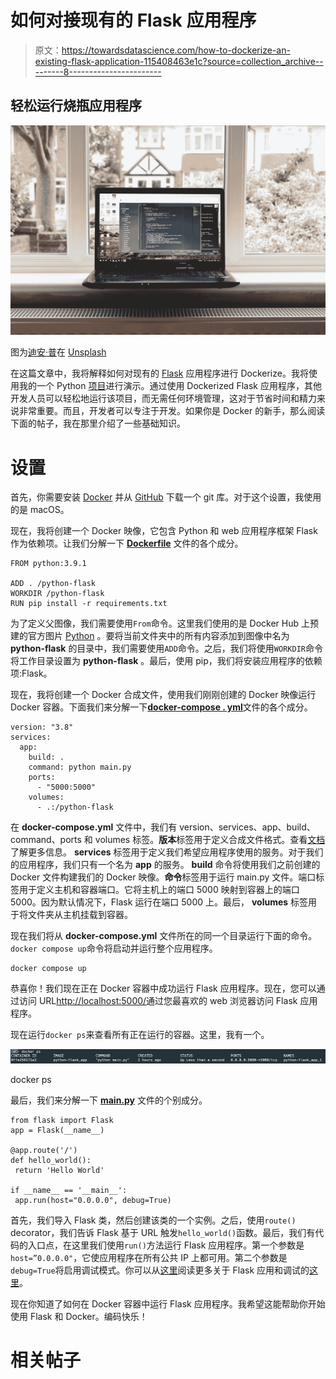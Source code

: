 # 如何对接现有的 Flask 应用程序

> 原文：<https://towardsdatascience.com/how-to-dockerize-an-existing-flask-application-115408463e1c?source=collection_archive---------8----------------------->

## 轻松运行烧瓶应用程序

![](img/9bb708532e3570d60279612ef97f7a46.png)

图为[迪安·普](https://unsplash.com/@wezlar11?utm_source=medium&utm_medium=referral)在 [Unsplash](https://unsplash.com?utm_source=medium&utm_medium=referral)

在这篇文章中，我将解释如何对现有的 [Flask](https://flask.palletsprojects.com/en/1.1.x/) 应用程序进行 Dockerize。我将使用我的一个 Python [项目](https://github.com/lifeparticle/python-flask)进行演示。通过使用 Dockerized Flask 应用程序，其他开发人员可以轻松地运行该项目，而无需任何环境管理，这对于节省时间和精力来说非常重要。而且，开发者可以专注于开发。如果你是 Docker 的新手，那么阅读下面的帖子，我在那里介绍了一些基础知识。

</how-to-mount-a-directory-inside-a-docker-container-4cee379c298b>  

# 设置

首先，你需要安装 [Docker](https://docs.docker.com/engine/install/) 并从 [GitHub](https://github.com/lifeparticle/python-flask) 下载一个 git 库。对于这个设置，我使用的是 macOS。

现在，我将创建一个 Docker 映像，它包含 Python 和 web 应用程序框架 Flask 作为依赖项。让我们分解一下 [**Dockerfile**](https://github.com/lifeparticle/python-flask/blob/main/Dockerfile) 文件的各个成分。

```
FROM python:3.9.1

ADD . /python-flask
WORKDIR /python-flask
RUN pip install -r requirements.txt
```

为了定义父图像，我们需要使用`From`命令。这里我们使用的是 Docker Hub 上预建的官方图片 [Python](https://hub.docker.com/_/python) 。要将当前文件夹中的所有内容添加到图像中名为 **python-flask** 的目录中，我们需要使用`ADD`命令。之后，我们将使用`WORKDIR`命令将工作目录设置为 **python-flask** 。最后，使用 pip，我们将安装应用程序的依赖项:Flask。

现在，我将创建一个 Docker 合成文件，使用我们刚刚创建的 Docker 映像运行 Docker 容器。下面我们来分解一下[**docker-compose . yml**](https://github.com/lifeparticle/python-flask/blob/main/docker-compose.yml)文件的各个成分。

```
version: "3.8"
services:
  app:
    build: .
    command: python main.py
    ports:
      - "5000:5000"
    volumes:
      - .:/python-flask
```

在 **docker-compose.yml** 文件中，我们有 version、services、app、build、command、ports 和 volumes 标签。**版本**标签用于定义合成文件格式。查看[文档](https://docs.docker.com/compose/compose-file/)了解更多信息。 **services** 标签用于定义我们希望应用程序使用的服务。对于我们的应用程序，我们只有一个名为 **app** 的服务。 **build** 命令将使用我们之前创建的 Docker 文件构建我们的 Docker 映像。**命令**标签用于运行 main.py 文件。端口标签用于定义主机和容器端口。它将主机上的端口 5000 映射到容器上的端口 5000。因为默认情况下，Flask 运行在端口 5000 上。最后， **volumes** 标签用于将文件夹从主机挂载到容器。

现在我们将从 **docker-compose.yml** 文件所在的同一个目录运行下面的命令。`docker compose up`命令将启动并运行整个应用程序。

```
docker compose up
```

恭喜你！我们现在正在 Docker 容器中成功运行 Flask 应用程序。现在，您可以通过访问 URL[http://localhost:5000/](http://localhost:5000/)通过您最喜欢的 web 浏览器访问 Flask 应用程序。

现在运行`docker ps`来查看所有正在运行的容器。这里，我有一个。

![](img/56cd45ef6ee92fcedcf57377f17c71e4.png)

docker ps

最后，我们来分解一下 [**main.py**](https://github.com/lifeparticle/python-flask/blob/main/main.py) 文件的个别成分。

```
from flask import Flask
app = Flask(__name__)

@app.route('/')
def hello_world():
 return 'Hello World'

if __name__ == '__main__':
 app.run(host="0.0.0.0", debug=True)
```

首先，我们导入 Flask 类，然后创建该类的一个实例。之后，使用`route()` decorator，我们告诉 Flask 基于 URL 触发`hello_world()`函数。最后，我们有代码的入口点，在这里我们使用`run()`方法运行 Flask 应用程序。第一个参数是`host=”0.0.0.0"`，它使应用程序在所有公共 IP 上都可用。第二个参数是`debug=True`将启用调试模式。你可以从[这里](https://flask.palletsprojects.com/en/1.1.x/quickstart/#debug-mode)阅读更多关于 Flask 应用和调试的[这里](https://flask.palletsprojects.com/en/1.1.x/quickstart/#a-minimal-application)。

现在你知道了如何在 Docker 容器中运行 Flask 应用程序。我希望这能帮助你开始使用 Flask 和 Docker。编码快乐！

# 相关帖子

</how-to-run-a-python-script-using-a-docker-container-ea248e618e32> 